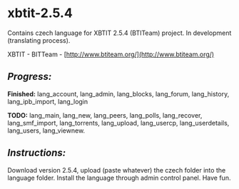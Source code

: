 # xbtit-2.5.4
Contains czech language for XBTIT 2.5.4 (BTITeam) project. In development (translating process).

XBTIT - BITTeam - [http://www.btiteam.org/](http://www.btiteam.org/)

## _Progress:_
**Finished:**
lang_account, lang_admin, lang_blocks, lang_forum, lang_history, lang_ipb_import, lang_login

**TODO:**
lang_main, lang_new, lang_peers, lang_polls, lang_recover, lang_smf_import, lang_torrents, lang_upload, lang_usercp, lang_userdetails, lang_users, lang_viewnew.

## _Instructions:_ 
Download version 2.5.4, upload (paste whatever) the czech folder into the language folder. Install the language through admin control panel. Have fun.
